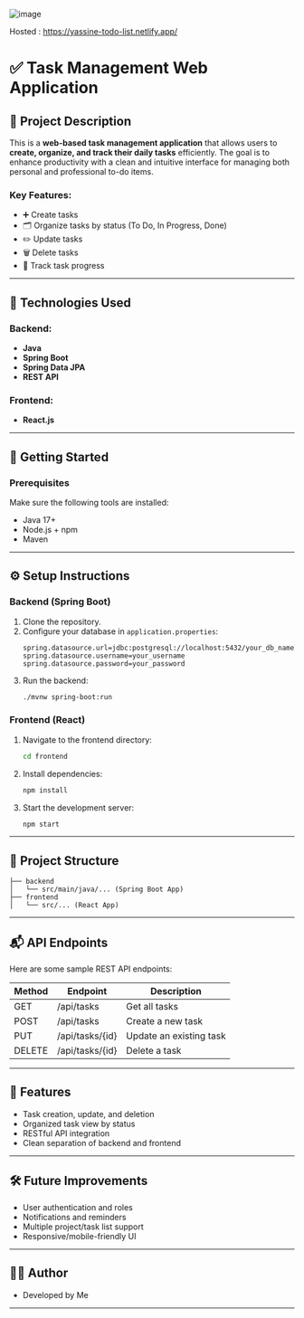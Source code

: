 ![image](https://github.com/user-attachments/assets/02412f4b-8800-4eff-845c-4b5af1037831)


Hosted : https://yassine-todo-list.netlify.app/
# ✅ Task Management Web Application

## 📝 Project Description

This is a **web-based task management application** that allows users to **create, organize, and track their daily tasks** efficiently. The goal is to enhance productivity with a clean and intuitive interface for managing both personal and professional to-do items.

### Key Features:
- ➕ Create tasks  
- 🗂️ Organize tasks by status (To Do, In Progress, Done)  
- ✏️ Update tasks  
- 🗑️ Delete tasks  
- 📆 Track task progress  

---

## 🧰 Technologies Used

### Backend:
- **Java**
- **Spring Boot**
- **Spring Data JPA**
- **REST API**

### Frontend:
- **React.js**

---

## 🚀 Getting Started

### Prerequisites
Make sure the following tools are installed:
- Java 17+
- Node.js + npm
- Maven

---

## ⚙️ Setup Instructions

### Backend (Spring Boot)
1. Clone the repository.
2. Configure your database in `application.properties`:
   ```properties
   spring.datasource.url=jdbc:postgresql://localhost:5432/your_db_name
   spring.datasource.username=your_username
   spring.datasource.password=your_password
   ```
3. Run the backend:
   ```bash
   ./mvnw spring-boot:run
   ```

### Frontend (React)
1. Navigate to the frontend directory:
   ```bash
   cd frontend
   ```
2. Install dependencies:
   ```bash
   npm install
   ```
3. Start the development server:
   ```bash
   npm start
   ```

---

## 📁 Project Structure

```
├── backend
│   └── src/main/java/... (Spring Boot App)
├── frontend
│   └── src/... (React App)
```

---

## 📬 API Endpoints

Here are some sample REST API endpoints:

| Method | Endpoint         | Description           |
|--------|------------------|-----------------------|
| GET    | /api/tasks       | Get all tasks         |
| POST   | /api/tasks       | Create a new task     |
| PUT    | /api/tasks/{id}  | Update an existing task |
| DELETE | /api/tasks/{id}  | Delete a task         |

---

## 📌 Features

- Task creation, update, and deletion
- Organized task view by status
- RESTful API integration
- Clean separation of backend and frontend

---

## 🛠 Future Improvements

- User authentication and roles
- Notifications and reminders
- Multiple project/task list support
- Responsive/mobile-friendly UI

---

## 👨‍💻 Author

- Developed by Me

---
